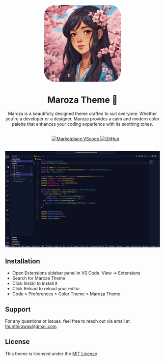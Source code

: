 
<div align="center" >
    <img src="/image/maroza.png" alt="icon" width="250" height="250">
</div>

<h1 align="center">Maroza Theme 🌸</h1>

<p align="center">
Maroza is a beautifully designed theme crafted to suit everyone. Whether you're a developer or a designer, Maroza provides a calm and modern color palette that enhances your coding experience with its soothing tones.
</p><br>

<div align="center">
    <a href="https://marketplace.visualstudio.com/items?itemName=thirawat27.maroza-theme" style="margin-left: 20px;">
        <img src="https://badgen.net/badge/icon/visualstudio?icon=visualstudio&label" alt="Marketplace VScode">
    </a>
    <a href="https://github.com/thirawat27">
        <img src="https://badgen.net/badge/icon/github?icon=github&label" alt="GitHub">
    </a>
</div>

<br>

![preview](/image/preview.png)

## Installation

- Open Extensions sidebar panel in VS Code. View → Extensions
- Search for Maroza Theme
- Click Install to install it
- Click Reload to reload your editor
- Code > Preferences > Color Theme > Maroza Theme

## Support

For any questions or issues, feel free to reach out via email at thunthirawas@gmail.com.

## License

This theme is licensed under the [MIT License](https://choosealicense.com/licenses/mit/)